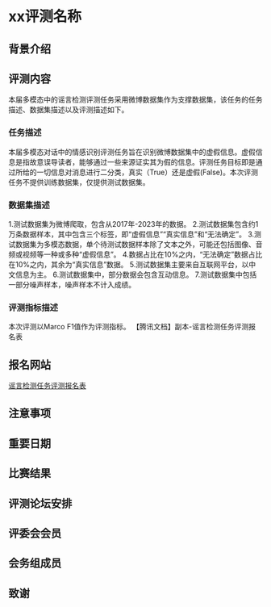 # xx评测名称
## 背景介绍

## 评测内容
本届多模态中的谣言检测评测任务采用微博数据集作为支撑数据集，该任务的任务描述、数据集描述以及评测描述如下。
### 任务描述
本届多模态对话中的情感识别评测任务旨在识别微博数据集中的虚假信息。虚假信息是指故意误导读者，能够通过一些来源证实其为假的信息。评测任务目标即是通过所给的一切信息对消息进行二分类，真实（True）还是虚假(False)。本次评测任务不提供训练数据集，仅提供测试数据集。

### 数据集描述

1.测试数据集为微博爬取，包含从2017年-2023年的数据。
2.测试数据集包含约1万条数据样本，其中包含三个标签，即“虚假信息”“真实信息”和“无法确定”。
3.测试数据集为多模态数据，单个待测试数据样本除了文本之外，可能还包括图像、音频或视频等一种或多种“虚假信息”。
4.数据占比在10%之内，“无法确定”数据占比在10%之内，其余为“真实信息”数据。
5.测试数据集主要来自互联网平台，以中文信息为主。
6.测试数据集中，部分数据会包含互动信息。
7.测试数据集中包括一部分噪声样本，噪声样本不计入成绩。


### 评测指标描述
本次评测以Marco F1值作为评测指标。
【腾讯文档】副本-谣言检测任务评测报名表

## 报名网站
[谣言检测任务评测报名表](https://docs.qq.com/form/page/DYVBhY09aV3dLakt4)
## 注意事项

## 重要日期

## 比赛结果

## 评测论坛安排

## 评委会会员

## 会务组成员

## 致谢
